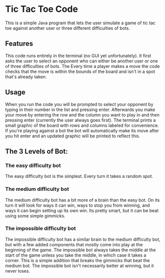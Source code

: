 # Tic Tac Toe Code
This is a simple Java program that lets the user simulate a game of tic tac toe against another user or three different difficulties of bots.

## Features
This code runs entirely in the terminal (no GUI yet unfortunately). It first asks the user to select an opponent who can either be another user or one of three difficulties of bots. The Every time a player makes a move the code checks that the move is within the bounds of the board and isn't in a spot that's already taken.

## Usage
When you run the code you will be prompted to select your opponent by typing in their number in the list and pressing enter. Afterwards you make your move by entering the row and the column you want to play in and then pressing enter (currently the user always goes first). The terminal prints a small graphic of the board with rows and columns labeled for convenience. If you're playing against a bot the bot will automatically make its move after you hit enter and an updated graphic will be printed to reflect this.

## The 3 Levels of Bot:
### The easy difficulty bot
The easy difficulty bot is the simplest. Every turn it takes a random spot.
### The medium difficulty bot
The medium difficulty bot has a bit more of a brain than the easy bot. On its turn it will look for ways it can win, ways to stop you from winning, and ways it can begin setting up its own win. Its pretty smart, but it can be beat using some simple gimmicks.
### The impossible difficulty bot
The impossible difficulty bot has a similar brain to the medium difficulty bot, but with a few added components that mostly come into play at the beginning of the game. The impossible bot always takes the middle at the start of the game unless you take the middle, in which case it takes a corner. This is a simple addition that breaks the gimmicks that beat the medium bot. The impossible bot isn't necessarily better at winning, but it never loses.
